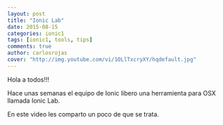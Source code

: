 ```yaml
---
layout: post
title: "Ionic Lab"
date: 2015-08-15
categories: ionic1
tags: [ionic1, tools, tips]
comments: true
author: carlosrojas
cover: "http://img.youtube.com/vi/1OLlTxcryXY/hqdefault.jpg"
---
```

Hola a todos!!!

Hace unas semanas el equipo de Ionic libero una herramienta para OSX llamada Ionic Lab.

En este video les comparto un poco de que se trata.

<div class="row">
  <div class="col col-100 col-md-50 col-lg-50">
    <a href="http://j.mp/1M5qtpP" target="_blank">
      <amp-img width="480" height="360" layout="responsive" src="http://img.youtube.com/vi/1OLlTxcryXY/hqdefault.jpg"></amp-img>
    </a>
  </div>
</div>